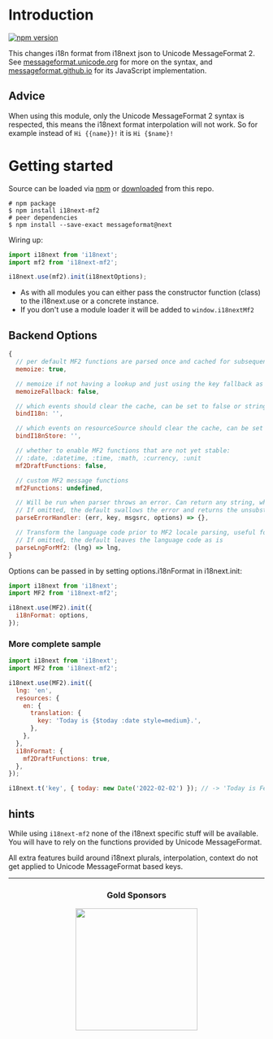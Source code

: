 # Introduction

[![npm version](https://img.shields.io/npm/v/i18next-mf2.svg?style=flat-square)](https://www.npmjs.com/package/i18next-mf2)

This changes i18n format from i18next json to Unicode MessageFormat 2.
See [messageformat.unicode.org](https://messageformat.unicode.org/) for more on the syntax,
and [messageformat.github.io](https://messageformat.github.io/) for its JavaScript implementation.

## Advice

When using this module, only the Unicode MessageFormat 2 syntax is respected,
this means the i18next format interpolation will not work.
So for example instead of `Hi {{name}}!` it is `Hi {$name}!`

# Getting started

Source can be loaded via [npm](https://www.npmjs.com/package/i18next-mf2) or [downloaded](https://github.com/i18next/i18next-mf2/blob/master/i18nextmf2.min.js) from this repo.

```
# npm package
$ npm install i18next-mf2
# peer dependencies
$ npm install --save-exact messageformat@next
```

Wiring up:

```js
import i18next from 'i18next';
import mf2 from 'i18next-mf2';

i18next.use(mf2).init(i18nextOptions);
```

- As with all modules you can either pass the constructor function (class) to the i18next.use or a concrete instance.
- If you don't use a module loader it will be added to `window.i18nextMf2`

## Backend Options

```js
{
  // per default MF2 functions are parsed once and cached for subsequent calls
  memoize: true,

  // memoize if not having a lookup and just using the key fallback as value
  memoizeFallback: false,

  // which events should clear the cache, can be set to false or string of events separated by " "
  bindI18n: '',

  // which events on resourceSource should clear the cache, can be set to false or string of events separated by " "
  bindI18nStore: '',

  // whether to enable MF2 functions that are not yet stable:
  // :date, :datetime, :time, :math, :currency, :unit
  mf2DraftFunctions: false,

  // custom MF2 message functions
  mf2Functions: undefined,

  // Will be run when parser throws an error. Can return any string, which can be used as a fallback, in case of broken translation.
  // If omitted, the default swallows the error and returns the unsubstituted message source string
  parseErrorHandler: (err, key, msgsrc, options) => {},

  // Transform the language code prior to MF2 locale parsing, useful for supporting psuedo-locales like en-ZZ
  // If omitted, the default leaves the language code as is
  parseLngForMf2: (lng) => lng,
}
```

Options can be passed in by setting options.i18nFormat in i18next.init:

```js
import i18next from 'i18next';
import MF2 from 'i18next-mf2';

i18next.use(MF2).init({
  i18nFormat: options,
});
```

### More complete sample

```js
import i18next from 'i18next';
import MF2 from 'i18next-mf2';

i18next.use(MF2).init({
  lng: 'en',
  resources: {
    en: {
      translation: {
        key: 'Today is {$today :date style=medium}.',
      },
    },
  },
  i18nFormat: {
    mf2DraftFunctions: true,
  },
});

i18next.t('key', { today: new Date('2022-02-02') }); // -> 'Today is Feb 2, 2022.'
```

## hints

While using `i18next-mf2` none of the i18next specific stuff will be available.
You will have to rely on the functions provided by Unicode MessageFormat.

All extra features build around i18next plurals, interpolation, context do not get applied to Unicode MessageFormat based keys.

---

<h3 align="center">Gold Sponsors</h3>

<p align="center">
  <a href="https://locize.com/" target="_blank">
    <img src="https://raw.githubusercontent.com/i18next/i18next/master/assets/locize_sponsor_240.gif" width="240px">
  </a>
</p>
